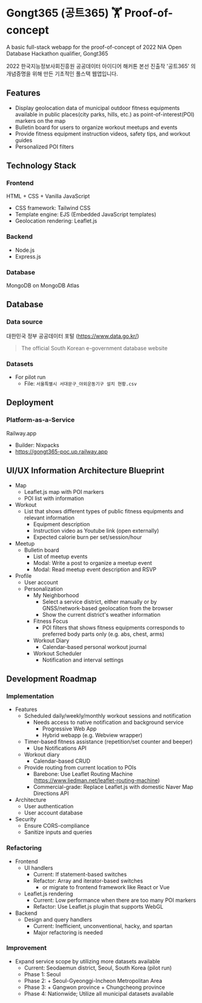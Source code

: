 # Gongt365 (공트365) 🏋️ Proof-of-concept
A basic full-stack webapp for the proof-of-concept of 2022 NIA Open Database Hackathon qualifier, Gongt365

2022 한국지능정보사회진흥원 공공데이터 아이디어 해커톤 본선 진출작 '공트365' 의 개념증명을 위해 만든 기초적인 풀스택 웹앱입니다.

## Features 
- Display geolocation data of municipal outdoor fitness equipments available in public places(city parks, hills, etc.) as point-of-interest(POI) markers on the map
- Bulletin board for users to organize workout meetups and events
- Provide fitness equipment instruction videos, safety tips, and workout guides
- Personalized POI filters

## Technology Stack 
### Frontend
HTML + CSS + Vanilla JavaScript
- CSS framework: Tailwind CSS
- Template engine: EJS (Embedded JavaScript templates)
- Geolocation rendering: Leaflet.js

### Backend
- Node.js
- Express.js 

### Database
MongoDB on MongoDB Atlas

## Database 
### Data source
대한민국 정부 공공데이터 포털 (https://www.data.go.kr/)
> The official South Korean e-government database website
    
### Datasets
- For pilot run
    - File: `서울특별시 서대문구_야외운동기구 설치 현황.csv`

## Deployment
### Platform-as-a-Service
Railway.app
  - Builder: Nixpacks
  - https://gongt365-poc.up.railway.app

## UI/UX Information Architecture Blueprint
- Map 
    - Leaflet.js map with POI markers
    - POI list with information
- Workout 
    - List that shows different types of public fitness equipments and relevant information
        - Equipment description
        - Instruction video as Youtube link (open externally)
        - Expected calorie burn per set/session/hour
- Meetup 
    - Bulletin board
        - List of meetup events
        - Modal: Write a post to organize a meetup event
        - Modal: Read meetup event description and RSVP
- Profile 
    - User account
    - Personalization
        - My Neighborhood
            - Select a service district, either manually or by GNSS/network-based geolocation from the browser
            - Show the current district's weather information
        - Fitness Focus
            - POI filters that shows fitness equipments corresponds to preferred body parts only (e.g. abs, chest, arms)
        - Workout Diary
            - Calendar-based personal workout journal
        - Workout Scheduler
            - Notification and interval settings

## Development Roadmap
### Implementation 
- Features
    - Scheduled daily/weekly/monthly workout sessions and notification
        - Needs access to native notification and background service
            - Progressive Web App
            - Hybrid webapp (e.g. Webview wrapper)
    - Timer-based fitness assistance (repetition/set counter and beeper)
        - Use Notifications API
    - Workout diary
        - Calendar-based CRUD
    - Provide routing from current location to POIs
        - Barebone: Use Leaflet Routing Machine (https://www.liedman.net/leaflet-routing-machine)
        - Commercial-grade: Replace Leaflet.js with domestic Naver Map Directions API
- Architecture
    - User authentication
    - User account database
- Security
    - Ensure CORS-compliance
    - Sanitize inputs and queries

### Refactoring
- Frontend
    - UI handlers
        - Current: If statement-based switches
        - Refactor: Array and iterator-based switches
            - or migrate to frontend framework like React or Vue
    - Leaflet.js rendering
        - Current: Low performance when there are too many POI markers
        - Refactor: Use Leaflet.js plugin that supports WebGL
- Backend
    - Design and query handlers
        - Current: Inefficient, unconventional, hacky, and spartan
        - Major refactoring is needed

### Improvement
- Expand service scope by utilizing more datasets available
    - Current: Seodaemun district, Seoul, South Korea (pilot run)
    - Phase 1: Seoul
    - Phase 2: + Seoul-Gyeonggi-Incheon Metropolitan Area
    - Phase 3: + Gangwon province + Chungcheong province
    - Phase 4: Nationwide; Utilize all municipal datasets available        

